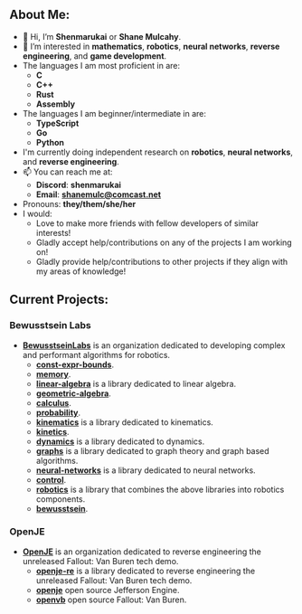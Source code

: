 ## About Me:

- 👋 Hi, I’m **Shenmarukai** or **Shane Mulcahy**.
- 👀 I’m interested in **mathematics**, **robotics**, **neural networks**, **reverse engineering**, and **game development**.
- The languages I am most proficient in are:
    - **C**
    - **C++**
    - **Rust**
    - **Assembly**
- The languages I am beginner/intermediate in are:
    - **TypeScript**
    - **Go**     
    - **Python**
- I'm currently doing independent research on **robotics**, **neural networks**, and **reverse engineering**.
- 📫 You can reach me at:
    - **Discord**: **shenmarukai**
    - **Email**: **shanemulc@comcast.net**
- Pronouns: **they/them/she/her**
- I would:
    - Love to make more friends with fellow developers of similar interests!
    - Gladly accept help/contributions on any of the projects I am working on!
    - Gladly provide help/contributions to other projects if they align with my areas of knowledge!

## Current Projects:

### Bewusstsein Labs
- [**BewusstseinLabs**](https://github.com/BewusstseinLabs) is an organization dedicated to developing complex and performant algorithms for robotics.
    - [**const-expr-bounds**](https://github.com/BewusstseinLabs/const-expr-bounds).
    - [**memory**](https://github.com/BewusstseinLabs/memory).
    - [**linear-algebra**](https://github.com/BewusstseinLabs/linear-algebra) is a library dedicated to linear algebra.
    - [**geometric-algebra**](https://github.com/BewusstseinLabs/geometric-algebra).
    - [**calculus**](https://github.com/BewusstseinLabs/calculus).
    - [**probability**](https://github.com/BewusstseinLabs/probability).
    - [**kinematics**](https://github.com/BewusstseinLabs/kinematics) is a library dedicated to kinematics.
    - [**kinetics**](https://github.com/BewusstseinLabs/kinetics).
    - [**dynamics**](https://github.com/BewusstseinLabs/dynamics) is a library dedicated to dynamics.
    - [**graphs**](https://github.com/BewusstseinLabs/graphs) is a library dedicated to graph theory and graph based algorithms.
    - [**neural-networks**](https://github.com/BewusstseinLabs/neural-networks) is a library dedicated to neural networks.
    - [**control**](https://github.com/BewusstseinLabs/control).
    - [**robotics**](https://github.com/BewusstseinLabs/robotics) is a library that combines the above libraries into robotics components.
    - [**bewusstsein**](https://github.com/BewusstseinLabs/bewusstsein).

### OpenJE
- [**OpenJE**](https://github.com/OpenJE) is an organization dedicated to reverse engineering the unreleased Fallout: Van Buren tech demo.
    - [**openje-re**](https://github.com/OpenJE/openje-re) is a library dedicated to reverse engineering the unreleased Fallout: Van Buren tech demo.
    - [**openje**](https://github.com/OpenJE/openje) open source Jefferson Engine.
    - [**openvb**](https://github.com/OpenJE/openvb) open source Fallout: Van Buren.
